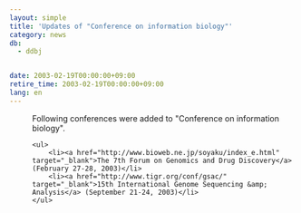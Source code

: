 ```yaml
---
layout: simple
title: 'Updates of "Conference on information biology"'
category: news
db:
  - ddbj


date: 2003-02-19T00:00:00+09:00
retire_time: 2003-02-19T00:00:00+09:00
lang: en
---
```


<dd>Following conferences were added to "Conference on information biology".

    <ul>
        <li><a href="http://www.bioweb.ne.jp/soyaku/index_e.html" target="_blank">The 7th Forum on Genomics and Drug Discovery</a> (February 27-28, 2003)</li>
        <li><a href="http://www.tigr.org/conf/gsac/" target="_blank">15th International Genome Sequencing &amp; Analysis</a> (September 21-24, 2003)</li>
    </ul>
</dd>
